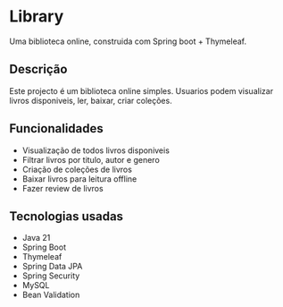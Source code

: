 # Library

Uma biblioteca online, construida com Spring boot + Thymeleaf.

## Descrição

Este projecto é um biblioteca online simples. Usuarios podem visualizar livros disponiveis, ler, baixar, criar coleções.

## Funcionalidades

- Visualização de todos livros disponiveis
- Filtrar livros por titulo, autor e genero
- Criação de coleções de livros
- Baixar livros para leitura offline
- Fazer review de livros

## Tecnologias usadas

- Java 21
- Spring Boot
- Thymeleaf
- Spring Data JPA
- Spring Security
- MySQL
- Bean Validation
